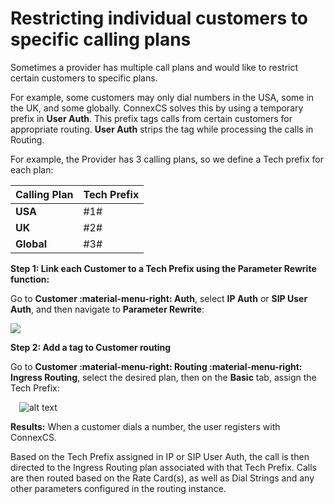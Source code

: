 # Restricting individual customers to specific calling plans

Sometimes a provider has multiple call plans and would like to restrict certain customers to specific plans.

For example, some customers may only dial numbers in the USA, some in the UK, and some globally. ConnexCS solves this by using a temporary prefix in **User Auth**. This prefix tags calls from certain customers for appropriate routing. **User Auth** strips the tag while processing the calls in Routing.

For example, the Provider has 3 calling plans, so we define a Tech prefix for each plan:

|Calling Plan|Tech Prefix|
|---|---|
|**USA**|\#1#|
|**UK**|\#2#|
|**Global**|\#3#|

**Step 1: Link each Customer to a Tech Prefix using the Parameter Rewrite function:**

Go to **Customer :material-menu-right: Auth**, select **IP Auth** or **SIP User Auth**, and then navigate to **Parameter Rewrite**:

<img src= "/customer/img/regex.png">

**Step 2: Add a tag to Customer routing**

Go to **Customer :material-menu-right: Routing :material-menu-right: Ingress Routing**, select the desired plan, then on the **Basic** tab, assign the Tech Prefix:

&emsp;![alt text][restrictcalling2]

**Results:**
When a customer dials a number, the user registers with ConnexCS.

Based on the Tech Prefix assigned in IP or SIP User Auth, the call is then directed to the Ingress Routing plan associated with that Tech Prefix. Calls are then routed based on the Rate Card(s), as well as Dial Strings and any other parameters configured in the routing instance.

[restrictcalling1]: /guides/howto/img/restrictcalling1.png "Tech Prefix in Auth"
[restrictcalling2]: /guides/howto/img/restrictcalling2.png "Tech Prefix in Routing"
